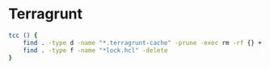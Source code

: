 # Terragrunt

```bash
tcc () {
	find . -type d -name "*.terragrunt-cache" -prune -exec rm -rf {} +
	find . -type f -name "*lock.hcl" -delete
}
```
